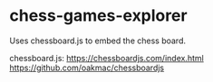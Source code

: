 # chess-games-explorer

Uses chessboard.js to embed the chess board. 

chessboard.js:
    https://chessboardjs.com/index.html
    https://github.com/oakmac/chessboardjs